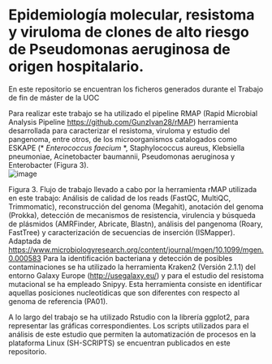 # Epidemiología molecular, resistoma y viruloma de clones de alto riesgo de Pseudomonas aeruginosa de origen hospitalario.


En este repositorio se encuentran los ficheros generados durante el Trabajo de fin de máster de la UOC



Para realizar este trabajo se ha utilizado el pipeline RMAP (Rapid Microbial Analysis Pipeline https://github.com/GunzIvan28/rMAP) herramienta desarrollada para caracterizar el resistoma, viruloma y estudio del pangenoma, entre otros, de los microorganismos catalogados como ESKAPE (* *Enterococcus faecium* *, Staphylococcus aureus, Klebsiella pneumoniae, Acinetobacter baumannii, Pseudomonas aeruginosa y Enterobacter (Figura 3).  
 ![image](https://github.com/ItxaSarko/WorkflowPseudomonasTFM/assets/100303282/8a5005c5-7ec9-4bc4-ab89-fb07d476a375)

Figura 3. Flujo de trabajo llevado a cabo por la herramienta rMAP utilizada en este trabajo: Análisis de calidad de los reads (FastQC, MultiQC, Trimmomatic), reconstrucción del genoma (Megahit), anotación del genoma (Prokka), detección de mecanismos de resistencia, virulencia y búsqueda de plásmidos (AMRFinder, Abricate, Blastn), análisis del pangenoma (Roary, FastTree) y caracterización de secuencias de inserción (ISMapper). Adaptada de 
https://www.microbiologyresearch.org/content/journal/mgen/10.1099/mgen.0.000583
Para la identificación bacteriana y detección de posibles contaminaciones se ha utilizado la herramienta Kraken2 (Versión 2.1.1) del entorno Galaxy Europe (http://usegalaxy.eu/) y para el estudio del resistoma mutacional se ha empleado Snipyy. Esta herramienta consiste en identificar aquellas posiciones nucleotídicas que son diferentes con respecto al genoma de referencia (PA01).

A lo largo del trabajo se ha utilizado Rstudio con la librería ggplot2, para representar las gráficas correspondientes. Los scripts utilizados para el análisis de este estudio que permiten la automatización de procesos en la plataforma Linux (SH-SCRIPTS) se encuentran publicados en este repositorio.


